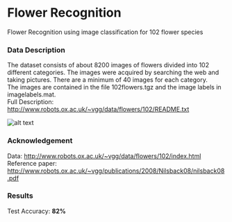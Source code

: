 # Flower Recognition
Flower Recognition using image classification for 102 flower species
 
 
 ### Data Description
The dataset consists of about 8200 images of flowers divided into 102 different categories. The images were acquired by searching the web and taking pictures. There are a minimum of 40 images for each category. <br/>
The images are contained in the file 102flowers.tgz and the image labels in imagelabels.mat. <br/>
Full Description: http://www.robots.ox.ac.uk/~vgg/data/flowers/102/README.txt
 
 
![alt text](https://github.com/ushashwat/flower_recognition/blob/master/flower_images.png)


### Acknowledgement
Data: http://www.robots.ox.ac.uk/~vgg/data/flowers/102/index.html <br/>
Reference paper: http://www.robots.ox.ac.uk/~vgg/publications/2008/Nilsback08/nilsback08.pdf


### Results
Test Accuracy: **82%**
